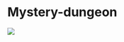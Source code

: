 # Mystery-dungeon

![](https://thumbs.gfycat.com/WellwornMemorableGentoopenguin-size_restricted.gif)
